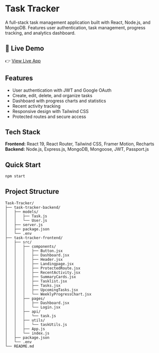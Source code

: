 # Task Tracker

A full-stack task management application built with React, Node.js, and MongoDB. Features user authentication, task management, progress tracking, and analytics dashboard.

## 🔗 Live Demo

👉 [View Live App](https://task-tracker-chi-woad.vercel.app/)
## Features

- User authentication with JWT and Google OAuth
- Create, edit, delete, and organize tasks
- Dashboard with progress charts and statistics
- Recent activity tracking
- Responsive design with Tailwind CSS
- Protected routes and secure access

## Tech Stack

**Frontend:** React 19, React Router, Tailwind CSS, Framer Motion, Recharts  
**Backend:** Node.js, Express.js, MongoDB, Mongoose, JWT, Passport.js

## Quick Start

```bash
npm start
```


## Project Structure

```
Task-Tracker/
├── task-tracker-backend/
│   ├── models/
│   │   ├── Task.js
│   │   └── User.js
│   ├── server.js
│   ├── package.json
│   └── .env
├── task-tracker-frontend/
│   ├── src/
│   │   ├── components/
│   │   │   ├── Button.jsx
│   │   │   ├── Dashboard.jsx
│   │   │   ├── Header.jsx
│   │   │   ├── Landingpage.jsx
│   │   │   ├── ProtectedRoute.jsx
│   │   │   ├── RecentActivity.jsx
│   │   │   ├── SummaryCards.jsx
│   │   │   ├── Tasklist.jsx
│   │   │   ├── Tasks.jsx
│   │   │   ├── UpcomingTasks.jsx
│   │   │   └── WeeklyProgressChart.jsx
│   │   ├── pages/
│   │   │   ├── Dashboard.jsx
│   │   │   └── Login.jsx
│   │   ├── api/
│   │   │   └── task.js
│   │   ├── utils/
│   │   │   └── taskUtils.js
│   │   ├── App.js
│   │   └── index.js
│   ├── package.json
│   └── .env
└── README.md
```

